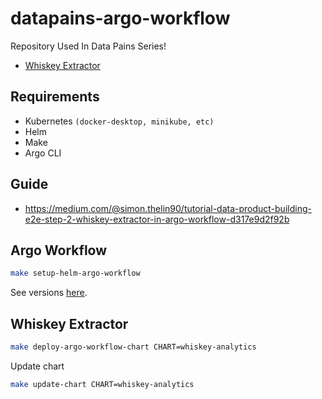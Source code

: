 # datapains-argo-workflow

Repository Used In Data Pains Series!

* [Whiskey Extractor](https://github.com/Thelin90/datapains-whiskey-el)

## Requirements

* Kubernetes `(docker-desktop, minikube, etc)`
* Helm
* Make
* Argo CLI

## Guide

* https://medium.com/@simon.thelin90/tutorial-data-product-building-e2e-step-2-whiskey-extractor-in-argo-workflow-d317e9d2f92b

## Argo Workflow

```bash
make setup-helm-argo-workflow
```

See versions [here](https://github.com/argoproj/argo-workflows/releases).

## Whiskey Extractor

```bash
make deploy-argo-workflow-chart CHART=whiskey-analytics
```

Update chart

```bash
make update-chart CHART=whiskey-analytics
```
